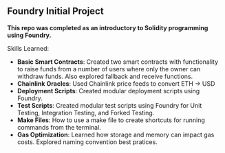 ## Foundry Initial Project

**This repo was completed as an introductory to Solidity programming using Foundry.**

Skills Learned:

-   **Basic Smart Contracts**: Created two smart contracts with functionality to raise funds from a number of users where only the owner can withdraw funds. Also explored fallback and receive functions. 
-   **Chainlink Oracles**: Used Chainlink price feeds to convert ETH -> USD
-   **Deployment Scripts**: Created modular deployment scripts using Foundry.
-   **Test Scripts**: Created modular test scripts using Foundry for Unit Testing, Integration Testing, and Forked Testing.
-   **Make Files**: How to use a make file to create shortcuts for running commands from the terminal.
-   **Gas Optimization**: Learned how storage and memory can impact gas costs. Explored naming convention best pratices. 
